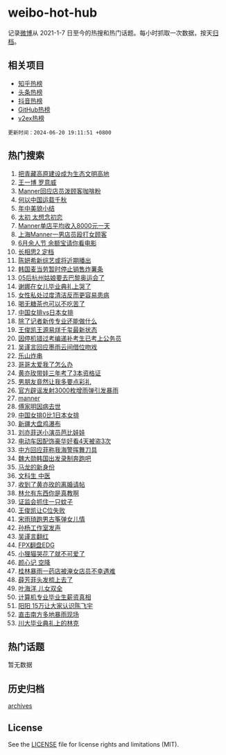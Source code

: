 # weibo-hot-hub

记录[微博](https://www.weibo.com)从 2021-1-7 日至今的热搜和热门话题。每小时抓取一次数据，按天[归档](archives)。

## 相关项目

- [知乎热榜](https://github.com/lonnyzhang423/zhihu-hot-hub)
- [头条热榜](https://github.com/lonnyzhang423/toutiao-hot-hub)
- [抖音热榜](https://github.com/lonnyzhang423/douyin-hot-hub)
- [GitHub热榜](https://github.com/lonnyzhang423/github-hot-hub)
- [v2ex热榜](https://github.com/lonnyzhang423/v2ex-hot-hub)


`更新时间：2024-06-20 19:11:51 +0800`

## 热门搜索

1. [把青藏高原建设成为生态文明高地](https://m.weibo.cn/search?containerid=100103type%3D1%26t%3D10%26q%3D%23%E6%8A%8A%E9%9D%92%E8%97%8F%E9%AB%98%E5%8E%9F%E5%BB%BA%E8%AE%BE%E6%88%90%E4%B8%BA%E7%94%9F%E6%80%81%E6%96%87%E6%98%8E%E9%AB%98%E5%9C%B0%23&stream_entry_id=51&isnewpage=1&extparam=seat%3D1%26cate%3D10103%26stream_entry_id%3D51%26pos%3D0%26filter_type%3Drealtimehot%26dgr%3D0%26c_type%3D51%26q%3D%2523%25E6%258A%258A%25E9%259D%2592%25E8%2597%258F%25E9%25AB%2598%25E5%258E%259F%25E5%25BB%25BA%25E8%25AE%25BE%25E6%2588%2590%25E4%25B8%25BA%25E7%2594%259F%25E6%2580%2581%25E6%2596%2587%25E6%2598%258E%25E9%25AB%2598%25E5%259C%25B0%2523%26display_time%3D1718881910%26pre_seqid%3D171888191042501626293)
1. [王一博 罗意威](https://m.weibo.cn/search?containerid=100103type%3D1%26t%3D10%26q%3D%E7%8E%8B%E4%B8%80%E5%8D%9A+%E7%BD%97%E6%84%8F%E5%A8%81&stream_entry_id=31&isnewpage=1&extparam=seat%3D1%26flag%3D1%26filter_type%3Drealtimehot%26pos%3D0%26c_type%3D31%26lcate%3D5001%26cate%3D5001%26band_rank%3D1%26q%3D%25E7%258E%258B%25E4%25B8%2580%25E5%258D%259A%2520%25E7%25BD%2597%25E6%2584%258F%25E5%25A8%2581%26dgr%3D0%26realpos%3D1%26stream_entry_id%3D31%26display_time%3D1718881910%26pre_seqid%3D171888191042501626293)
1. [Manner回应店员泼顾客咖啡粉](https://m.weibo.cn/search?containerid=100103type%3D1%26t%3D10%26q%3D%23Manner%E5%9B%9E%E5%BA%94%E5%BA%97%E5%91%98%E6%B3%BC%E9%A1%BE%E5%AE%A2%E5%92%96%E5%95%A1%E7%B2%89%23&stream_entry_id=31&isnewpage=1&extparam=seat%3D1%26flag%3D0%26filter_type%3Drealtimehot%26pos%3D1%26c_type%3D31%26lcate%3D5001%26cate%3D5001%26band_rank%3D2%26q%3D%2523Manner%25E5%259B%259E%25E5%25BA%2594%25E5%25BA%2597%25E5%2591%2598%25E6%25B3%25BC%25E9%25A1%25BE%25E5%25AE%25A2%25E5%2592%2596%25E5%2595%25A1%25E7%25B2%2589%2523%26dgr%3D0%26realpos%3D2%26stream_entry_id%3D31%26display_time%3D1718881910%26pre_seqid%3D171888191042501626293)
1. [何以中国运载千秋](https://m.weibo.cn/search?containerid=100103type%3D1%26t%3D10%26q%3D%23%E4%BD%95%E4%BB%A5%E4%B8%AD%E5%9B%BD%E8%BF%90%E8%BD%BD%E5%8D%83%E7%A7%8B%23&stream_entry_id=31&isnewpage=1&extparam=seat%3D1%26flag%3D0%26filter_type%3Drealtimehot%26pos%3D2%26c_type%3D31%26lcate%3D5001%26cate%3D5001%26band_rank%3D3%26q%3D%2523%25E4%25BD%2595%25E4%25BB%25A5%25E4%25B8%25AD%25E5%259B%25BD%25E8%25BF%2590%25E8%25BD%25BD%25E5%258D%2583%25E7%25A7%258B%2523%26dgr%3D0%26realpos%3D3%26stream_entry_id%3D31%26display_time%3D1718881910%26pre_seqid%3D171888191042501626293)
1. [年中美貌小结](https://m.weibo.cn/search?containerid=100103type%3D1%26t%3D10%26q%3D%23%E5%B9%B4%E4%B8%AD%E7%BE%8E%E8%B2%8C%E5%B0%8F%E7%BB%93%23&stream_entry_id=31&isnewpage=1&extparam=seat%3D1%26filter_type%3Drealtimehot%26pos%3D3%26c_type%3D31%26lcate%3D5001%26is_ad_pos%3D1%26cate%3D5001%26stream_entry_id%3D31%26q%3D%2523%25E5%25B9%25B4%25E4%25B8%25AD%25E7%25BE%258E%25E8%25B2%258C%25E5%25B0%258F%25E7%25BB%2593%2523%26dgr%3D0%26band_rank%3D4%26adid%3D242770%26display_time%3D1718881910%26pre_seqid%3D171888191042501626293)
1. [太初 太想念初恋](https://m.weibo.cn/search?containerid=100103type%3D1%26t%3D10%26q%3D%E5%A4%AA%E5%88%9D+%E5%A4%AA%E6%83%B3%E5%BF%B5%E5%88%9D%E6%81%8B&stream_entry_id=31&isnewpage=1&extparam=seat%3D1%26flag%3D1%26filter_type%3Drealtimehot%26pos%3D4%26c_type%3D31%26lcate%3D5001%26cate%3D5001%26band_rank%3D4%26q%3D%25E5%25A4%25AA%25E5%2588%259D%2520%25E5%25A4%25AA%25E6%2583%25B3%25E5%25BF%25B5%25E5%2588%259D%25E6%2581%258B%26dgr%3D0%26realpos%3D4%26stream_entry_id%3D31%26display_time%3D1718881910%26pre_seqid%3D171888191042501626293)
1. [Manner单店平均收入8000元一天](https://m.weibo.cn/search?containerid=100103type%3D1%26t%3D10%26q%3D%23Manner%E5%8D%95%E5%BA%97%E5%B9%B3%E5%9D%87%E6%94%B6%E5%85%A58000%E5%85%83%E4%B8%80%E5%A4%A9%23&stream_entry_id=31&isnewpage=1&extparam=seat%3D1%26flag%3D0%26filter_type%3Drealtimehot%26pos%3D5%26c_type%3D31%26lcate%3D5001%26cate%3D5001%26band_rank%3D5%26q%3D%2523Manner%25E5%258D%2595%25E5%25BA%2597%25E5%25B9%25B3%25E5%259D%2587%25E6%2594%25B6%25E5%2585%25A58000%25E5%2585%2583%25E4%25B8%2580%25E5%25A4%25A9%2523%26dgr%3D0%26realpos%3D5%26stream_entry_id%3D31%26display_time%3D1718881910%26pre_seqid%3D171888191042501626293)
1. [上海Manner一男店员殴打女顾客](https://m.weibo.cn/search?containerid=100103type%3D1%26t%3D10%26q%3D%23%E4%B8%8A%E6%B5%B7Manner%E4%B8%80%E7%94%B7%E5%BA%97%E5%91%98%E6%AE%B4%E6%89%93%E5%A5%B3%E9%A1%BE%E5%AE%A2%23&stream_entry_id=31&isnewpage=1&extparam=seat%3D1%26flag%3D1%26filter_type%3Drealtimehot%26pos%3D6%26c_type%3D31%26lcate%3D5001%26cate%3D5001%26band_rank%3D6%26q%3D%2523%25E4%25B8%258A%25E6%25B5%25B7Manner%25E4%25B8%2580%25E7%2594%25B7%25E5%25BA%2597%25E5%2591%2598%25E6%25AE%25B4%25E6%2589%2593%25E5%25A5%25B3%25E9%25A1%25BE%25E5%25AE%25A2%2523%26dgr%3D0%26realpos%3D6%26stream_entry_id%3D31%26display_time%3D1718881910%26pre_seqid%3D171888191042501626293)
1. [6月余人节 余额宝请你看电影](https://m.weibo.cn/search?containerid=100103type%3D1%26t%3D10%26q%3D%236%E6%9C%88%E4%BD%99%E4%BA%BA%E8%8A%82+%E4%BD%99%E9%A2%9D%E5%AE%9D%E8%AF%B7%E4%BD%A0%E7%9C%8B%E7%94%B5%E5%BD%B1%23&stream_entry_id=31&isnewpage=1&extparam=seat%3D1%26topic_ad%3D1%26filter_type%3Drealtimehot%26pos%3D7%26c_type%3D31%26lcate%3D5001%26is_ad_pos%3D1%26cate%3D5001%26stream_entry_id%3D31%26q%3D%25236%25E6%259C%2588%25E4%25BD%2599%25E4%25BA%25BA%25E8%258A%2582%2520%25E4%25BD%2599%25E9%25A2%259D%25E5%25AE%259D%25E8%25AF%25B7%25E4%25BD%25A0%25E7%259C%258B%25E7%2594%25B5%25E5%25BD%25B1%2523%26dgr%3D0%26band_rank%3D7%26adid%3D242587%26display_time%3D1718881910%26pre_seqid%3D171888191042501626293)
1. [长相思2 定档](https://m.weibo.cn/search?containerid=100103type%3D1%26t%3D10%26q%3D%E9%95%BF%E7%9B%B8%E6%80%9D2+%E5%AE%9A%E6%A1%A3&stream_entry_id=31&isnewpage=1&extparam=seat%3D1%26flag%3D2%26filter_type%3Drealtimehot%26pos%3D8%26c_type%3D31%26lcate%3D5001%26cate%3D5001%26band_rank%3D7%26q%3D%25E9%2595%25BF%25E7%259B%25B8%25E6%2580%259D2%2520%25E5%25AE%259A%25E6%25A1%25A3%26dgr%3D0%26realpos%3D7%26stream_entry_id%3D31%26display_time%3D1718881910%26pre_seqid%3D171888191042501626293)
1. [陈妍希新综艺或将近期播出](https://m.weibo.cn/search?containerid=100103type%3D1%26t%3D10%26q%3D%23%E9%99%88%E5%A6%8D%E5%B8%8C%E6%96%B0%E7%BB%BC%E8%89%BA%E6%88%96%E5%B0%86%E8%BF%91%E6%9C%9F%E6%92%AD%E5%87%BA%23&stream_entry_id=31&isnewpage=1&extparam=seat%3D1%26flag%3D2%26filter_type%3Drealtimehot%26pos%3D9%26c_type%3D31%26lcate%3D5001%26cate%3D5001%26band_rank%3D8%26q%3D%2523%25E9%2599%2588%25E5%25A6%258D%25E5%25B8%258C%25E6%2596%25B0%25E7%25BB%25BC%25E8%2589%25BA%25E6%2588%2596%25E5%25B0%2586%25E8%25BF%2591%25E6%259C%259F%25E6%2592%25AD%25E5%2587%25BA%2523%26dgr%3D0%26realpos%3D8%26stream_entry_id%3D31%26display_time%3D1718881910%26pre_seqid%3D171888191042501626293)
1. [韩国麦当劳暂时停止销售炸薯条](https://m.weibo.cn/search?containerid=100103type%3D1%26t%3D10%26q%3D%23%E9%9F%A9%E5%9B%BD%E9%BA%A6%E5%BD%93%E5%8A%B3%E6%9A%82%E6%97%B6%E5%81%9C%E6%AD%A2%E9%94%80%E5%94%AE%E7%82%B8%E8%96%AF%E6%9D%A1%23&stream_entry_id=31&isnewpage=1&extparam=seat%3D1%26flag%3D2%26filter_type%3Drealtimehot%26pos%3D10%26c_type%3D31%26lcate%3D5001%26cate%3D5001%26band_rank%3D9%26q%3D%2523%25E9%259F%25A9%25E5%259B%25BD%25E9%25BA%25A6%25E5%25BD%2593%25E5%258A%25B3%25E6%259A%2582%25E6%2597%25B6%25E5%2581%259C%25E6%25AD%25A2%25E9%2594%2580%25E5%2594%25AE%25E7%2582%25B8%25E8%2596%25AF%25E6%259D%25A1%2523%26dgr%3D0%26realpos%3D9%26stream_entry_id%3D31%26display_time%3D1718881910%26pre_seqid%3D171888191042501626293)
1. [05后杭州姑娘要去巴黎奥运会了](https://m.weibo.cn/search?containerid=100103type%3D1%26t%3D10%26q%3D%2305%E5%90%8E%E6%9D%AD%E5%B7%9E%E5%A7%91%E5%A8%98%E8%A6%81%E5%8E%BB%E5%B7%B4%E9%BB%8E%E5%A5%A5%E8%BF%90%E4%BC%9A%E4%BA%86%23&stream_entry_id=31&isnewpage=1&extparam=seat%3D1%26flag%3D32768%26filter_type%3Drealtimehot%26pos%3D11%26c_type%3D31%26lcate%3D5001%26cate%3D5001%26band_rank%3D10%26q%3D%252305%25E5%2590%258E%25E6%259D%25AD%25E5%25B7%259E%25E5%25A7%2591%25E5%25A8%2598%25E8%25A6%2581%25E5%258E%25BB%25E5%25B7%25B4%25E9%25BB%258E%25E5%25A5%25A5%25E8%25BF%2590%25E4%25BC%259A%25E4%25BA%2586%2523%26dgr%3D0%26realpos%3D10%26stream_entry_id%3D31%26display_time%3D1718881910%26pre_seqid%3D171888191042501626293)
1. [谢娜在女儿毕业典礼上哭了](https://m.weibo.cn/search?containerid=100103type%3D1%26t%3D10%26q%3D%23%E8%B0%A2%E5%A8%9C%E5%9C%A8%E5%A5%B3%E5%84%BF%E6%AF%95%E4%B8%9A%E5%85%B8%E7%A4%BC%E4%B8%8A%E5%93%AD%E4%BA%86%23&stream_entry_id=31&isnewpage=1&extparam=seat%3D1%26flag%3D0%26filter_type%3Drealtimehot%26pos%3D12%26c_type%3D31%26lcate%3D5001%26cate%3D5001%26band_rank%3D11%26q%3D%2523%25E8%25B0%25A2%25E5%25A8%259C%25E5%259C%25A8%25E5%25A5%25B3%25E5%2584%25BF%25E6%25AF%2595%25E4%25B8%259A%25E5%2585%25B8%25E7%25A4%25BC%25E4%25B8%258A%25E5%2593%25AD%25E4%25BA%2586%2523%26dgr%3D0%26realpos%3D11%26stream_entry_id%3D31%26display_time%3D1718881910%26pre_seqid%3D171888191042501626293)
1. [女性私处过度清洁反而更容易患病](https://m.weibo.cn/search?containerid=100103type%3D1%26t%3D10%26q%3D%23%E5%A5%B3%E6%80%A7%E7%A7%81%E5%A4%84%E8%BF%87%E5%BA%A6%E6%B8%85%E6%B4%81%E5%8F%8D%E8%80%8C%E6%9B%B4%E5%AE%B9%E6%98%93%E6%82%A3%E7%97%85%23&stream_entry_id=31&isnewpage=1&extparam=seat%3D1%26flag%3D2%26filter_type%3Drealtimehot%26pos%3D13%26c_type%3D31%26lcate%3D5001%26cate%3D5001%26band_rank%3D12%26q%3D%2523%25E5%25A5%25B3%25E6%2580%25A7%25E7%25A7%2581%25E5%25A4%2584%25E8%25BF%2587%25E5%25BA%25A6%25E6%25B8%2585%25E6%25B4%2581%25E5%258F%258D%25E8%2580%258C%25E6%259B%25B4%25E5%25AE%25B9%25E6%2598%2593%25E6%2582%25A3%25E7%2597%2585%2523%26dgr%3D0%26realpos%3D12%26stream_entry_id%3D31%26display_time%3D1718881910%26pre_seqid%3D171888191042501626293)
1. [喝无糖茶也可以不吃苦了](https://m.weibo.cn/search?containerid=100103type%3D1%26t%3D10%26q%3D%23%E5%96%9D%E6%97%A0%E7%B3%96%E8%8C%B6%E4%B9%9F%E5%8F%AF%E4%BB%A5%E4%B8%8D%E5%90%83%E8%8B%A6%E4%BA%86%23&stream_entry_id=31&isnewpage=1&extparam=seat%3D1%26flag%3D0%26filter_type%3Drealtimehot%26band_rank%3D13%26c_type%3D31%26lcate%3D5001%26cate%3D5001%26pos%3D14%26realpos%3D13%26q%3D%2523%25E5%2596%259D%25E6%2597%25A0%25E7%25B3%2596%25E8%258C%25B6%25E4%25B9%259F%25E5%258F%25AF%25E4%25BB%25A5%25E4%25B8%258D%25E5%2590%2583%25E8%258B%25A6%25E4%25BA%2586%2523%26dgr%3D0%26stream_entry_id%3D31%26adid%3D242603%26display_time%3D1718881910%26pre_seqid%3D171888191042501626293)
1. [中国女排vs日本女排](https://m.weibo.cn/search?containerid=100103type%3D1%26t%3D10%26q%3D%23%E4%B8%AD%E5%9B%BD%E5%A5%B3%E6%8E%92vs%E6%97%A5%E6%9C%AC%E5%A5%B3%E6%8E%92%23&stream_entry_id=31&isnewpage=1&extparam=seat%3D1%26flag%3D1%26filter_type%3Drealtimehot%26pos%3D15%26c_type%3D31%26lcate%3D5001%26cate%3D5001%26band_rank%3D14%26q%3D%2523%25E4%25B8%25AD%25E5%259B%25BD%25E5%25A5%25B3%25E6%258E%2592vs%25E6%2597%25A5%25E6%259C%25AC%25E5%25A5%25B3%25E6%258E%2592%2523%26dgr%3D0%26realpos%3D14%26stream_entry_id%3D31%26display_time%3D1718881910%26pre_seqid%3D171888191042501626293)
1. [除了记者新传专业还能做什么](https://m.weibo.cn/search?containerid=100103type%3D1%26t%3D10%26q%3D%23%E9%99%A4%E4%BA%86%E8%AE%B0%E8%80%85%E6%96%B0%E4%BC%A0%E4%B8%93%E4%B8%9A%E8%BF%98%E8%83%BD%E5%81%9A%E4%BB%80%E4%B9%88%23&stream_entry_id=31&isnewpage=1&extparam=seat%3D1%26flag%3D0%26filter_type%3Drealtimehot%26band_rank%3D15%26c_type%3D31%26lcate%3D5001%26cate%3D5001%26pos%3D16%26realpos%3D15%26q%3D%2523%25E9%2599%25A4%25E4%25BA%2586%25E8%25AE%25B0%25E8%2580%2585%25E6%2596%25B0%25E4%25BC%25A0%25E4%25B8%2593%25E4%25B8%259A%25E8%25BF%2598%25E8%2583%25BD%25E5%2581%259A%25E4%25BB%2580%25E4%25B9%2588%2523%26dgr%3D0%26stream_entry_id%3D31%26adid%3D242842%26display_time%3D1718881910%26pre_seqid%3D171888191042501626293)
1. [王俊凯王源易烊千玺最新状态](https://m.weibo.cn/search?containerid=100103type%3D1%26t%3D10%26q%3D%23%E7%8E%8B%E4%BF%8A%E5%87%AF%E7%8E%8B%E6%BA%90%E6%98%93%E7%83%8A%E5%8D%83%E7%8E%BA%E6%9C%80%E6%96%B0%E7%8A%B6%E6%80%81%23&stream_entry_id=31&isnewpage=1&extparam=seat%3D1%26flag%3D1%26filter_type%3Drealtimehot%26pos%3D17%26c_type%3D31%26lcate%3D5001%26cate%3D5001%26band_rank%3D16%26q%3D%2523%25E7%258E%258B%25E4%25BF%258A%25E5%2587%25AF%25E7%258E%258B%25E6%25BA%2590%25E6%2598%2593%25E7%2583%258A%25E5%258D%2583%25E7%258E%25BA%25E6%259C%2580%25E6%2596%25B0%25E7%258A%25B6%25E6%2580%2581%2523%26dgr%3D0%26realpos%3D16%26stream_entry_id%3D31%26display_time%3D1718881910%26pre_seqid%3D171888191042501626293)
1. [因停机错过考编递补考生已考上公务员](https://m.weibo.cn/search?containerid=100103type%3D1%26t%3D10%26q%3D%23%E5%9B%A0%E5%81%9C%E6%9C%BA%E9%94%99%E8%BF%87%E8%80%83%E7%BC%96%E9%80%92%E8%A1%A5%E8%80%83%E7%94%9F%E5%B7%B2%E8%80%83%E4%B8%8A%E5%85%AC%E5%8A%A1%E5%91%98%23&stream_entry_id=31&isnewpage=1&extparam=seat%3D1%26flag%3D0%26filter_type%3Drealtimehot%26pos%3D18%26c_type%3D31%26lcate%3D5001%26cate%3D5001%26band_rank%3D17%26q%3D%2523%25E5%259B%25A0%25E5%2581%259C%25E6%259C%25BA%25E9%2594%2599%25E8%25BF%2587%25E8%2580%2583%25E7%25BC%2596%25E9%2580%2592%25E8%25A1%25A5%25E8%2580%2583%25E7%2594%259F%25E5%25B7%25B2%25E8%2580%2583%25E4%25B8%258A%25E5%2585%25AC%25E5%258A%25A1%25E5%2591%2598%2523%26dgr%3D0%26realpos%3D17%26stream_entry_id%3D31%26display_time%3D1718881910%26pre_seqid%3D171888191042501626293)
1. [吴谨言回应墨雨云间借位吻戏](https://m.weibo.cn/search?containerid=100103type%3D1%26t%3D10%26q%3D%23%E5%90%B4%E8%B0%A8%E8%A8%80%E5%9B%9E%E5%BA%94%E5%A2%A8%E9%9B%A8%E4%BA%91%E9%97%B4%E5%80%9F%E4%BD%8D%E5%90%BB%E6%88%8F%23&stream_entry_id=31&isnewpage=1&extparam=seat%3D1%26flag%3D0%26filter_type%3Drealtimehot%26pos%3D19%26c_type%3D31%26lcate%3D5001%26cate%3D5001%26band_rank%3D18%26q%3D%2523%25E5%2590%25B4%25E8%25B0%25A8%25E8%25A8%2580%25E5%259B%259E%25E5%25BA%2594%25E5%25A2%25A8%25E9%259B%25A8%25E4%25BA%2591%25E9%2597%25B4%25E5%2580%259F%25E4%25BD%258D%25E5%2590%25BB%25E6%2588%258F%2523%26dgr%3D0%26realpos%3D18%26stream_entry_id%3D31%26display_time%3D1718881910%26pre_seqid%3D171888191042501626293)
1. [乐山炸串](https://m.weibo.cn/search?containerid=100103type%3D1%26t%3D10%26q%3D%23%E4%B9%90%E5%B1%B1%E7%82%B8%E4%B8%B2%23&stream_entry_id=31&isnewpage=1&extparam=seat%3D1%26flag%3D1%26filter_type%3Drealtimehot%26pos%3D20%26c_type%3D31%26lcate%3D5001%26cate%3D5001%26band_rank%3D19%26q%3D%2523%25E4%25B9%2590%25E5%25B1%25B1%25E7%2582%25B8%25E4%25B8%25B2%2523%26dgr%3D0%26realpos%3D19%26stream_entry_id%3D31%26display_time%3D1718881910%26pre_seqid%3D171888191042501626293)
1. [哥哥太爱我了怎么办](https://m.weibo.cn/search?containerid=100103type%3D1%26t%3D10%26q%3D%E5%93%A5%E5%93%A5%E5%A4%AA%E7%88%B1%E6%88%91%E4%BA%86%E6%80%8E%E4%B9%88%E5%8A%9E&stream_entry_id=31&isnewpage=1&extparam=seat%3D1%26flag%3D0%26filter_type%3Drealtimehot%26pos%3D21%26c_type%3D31%26lcate%3D5001%26cate%3D5001%26band_rank%3D20%26q%3D%25E5%2593%25A5%25E5%2593%25A5%25E5%25A4%25AA%25E7%2588%25B1%25E6%2588%2591%25E4%25BA%2586%25E6%2580%258E%25E4%25B9%2588%25E5%258A%259E%26dgr%3D0%26realpos%3D20%26stream_entry_id%3D31%26display_time%3D1718881910%26pre_seqid%3D171888191042501626293)
1. [黄亦玫带娃三年考了3本资格证](https://m.weibo.cn/search?containerid=100103type%3D1%26t%3D10%26q%3D%23%E9%BB%84%E4%BA%A6%E7%8E%AB%E5%B8%A6%E5%A8%83%E4%B8%89%E5%B9%B4%E8%80%83%E4%BA%863%E6%9C%AC%E8%B5%84%E6%A0%BC%E8%AF%81%23&stream_entry_id=31&isnewpage=1&extparam=seat%3D1%26flag%3D1%26filter_type%3Drealtimehot%26pos%3D22%26c_type%3D31%26lcate%3D5001%26cate%3D5001%26band_rank%3D21%26q%3D%2523%25E9%25BB%2584%25E4%25BA%25A6%25E7%258E%25AB%25E5%25B8%25A6%25E5%25A8%2583%25E4%25B8%2589%25E5%25B9%25B4%25E8%2580%2583%25E4%25BA%25863%25E6%259C%25AC%25E8%25B5%2584%25E6%25A0%25BC%25E8%25AF%2581%2523%26dgr%3D0%26realpos%3D21%26stream_entry_id%3D31%26display_time%3D1718881910%26pre_seqid%3D171888191042501626293)
1. [男朋友竟然让我多要点彩礼](https://m.weibo.cn/search?containerid=100103type%3D1%26t%3D10%26q%3D%23%E7%94%B7%E6%9C%8B%E5%8F%8B%E7%AB%9F%E7%84%B6%E8%AE%A9%E6%88%91%E5%A4%9A%E8%A6%81%E7%82%B9%E5%BD%A9%E7%A4%BC%23&stream_entry_id=31&isnewpage=1&extparam=seat%3D1%26flag%3D1%26filter_type%3Drealtimehot%26pos%3D23%26c_type%3D31%26lcate%3D5001%26cate%3D5001%26band_rank%3D22%26q%3D%2523%25E7%2594%25B7%25E6%259C%258B%25E5%258F%258B%25E7%25AB%259F%25E7%2584%25B6%25E8%25AE%25A9%25E6%2588%2591%25E5%25A4%259A%25E8%25A6%2581%25E7%2582%25B9%25E5%25BD%25A9%25E7%25A4%25BC%2523%26dgr%3D0%26realpos%3D22%26stream_entry_id%3D31%26display_time%3D1718881910%26pre_seqid%3D171888191042501626293)
1. [官方辟谣发射3000枚增雨弹引发暴雨](https://m.weibo.cn/search?containerid=100103type%3D1%26t%3D10%26q%3D%23%E5%AE%98%E6%96%B9%E8%BE%9F%E8%B0%A3%E5%8F%91%E5%B0%843000%E6%9E%9A%E5%A2%9E%E9%9B%A8%E5%BC%B9%E5%BC%95%E5%8F%91%E6%9A%B4%E9%9B%A8%23&stream_entry_id=31&isnewpage=1&extparam=seat%3D1%26flag%3D0%26filter_type%3Drealtimehot%26pos%3D24%26c_type%3D31%26lcate%3D5001%26cate%3D5001%26band_rank%3D23%26q%3D%2523%25E5%25AE%2598%25E6%2596%25B9%25E8%25BE%259F%25E8%25B0%25A3%25E5%258F%2591%25E5%25B0%25843000%25E6%259E%259A%25E5%25A2%259E%25E9%259B%25A8%25E5%25BC%25B9%25E5%25BC%2595%25E5%258F%2591%25E6%259A%25B4%25E9%259B%25A8%2523%26dgr%3D0%26realpos%3D23%26stream_entry_id%3D31%26display_time%3D1718881910%26pre_seqid%3D171888191042501626293)
1. [manner](https://m.weibo.cn/search?containerid=100103type%3D1%26t%3D10%26q%3Dmanner&stream_entry_id=31&isnewpage=1&extparam=seat%3D1%26flag%3D0%26filter_type%3Drealtimehot%26pos%3D25%26c_type%3D31%26lcate%3D5001%26cate%3D5001%26band_rank%3D24%26q%3Dmanner%26dgr%3D0%26realpos%3D24%26stream_entry_id%3D31%26display_time%3D1718881910%26pre_seqid%3D171888191042501626293)
1. [傅家明因病去世](https://m.weibo.cn/search?containerid=100103type%3D1%26t%3D10%26q%3D%23%E5%82%85%E5%AE%B6%E6%98%8E%E5%9B%A0%E7%97%85%E5%8E%BB%E4%B8%96%23&stream_entry_id=31&isnewpage=1&extparam=seat%3D1%26flag%3D0%26filter_type%3Drealtimehot%26pos%3D26%26c_type%3D31%26lcate%3D5001%26cate%3D5001%26band_rank%3D25%26q%3D%2523%25E5%2582%2585%25E5%25AE%25B6%25E6%2598%258E%25E5%259B%25A0%25E7%2597%2585%25E5%258E%25BB%25E4%25B8%2596%2523%26dgr%3D0%26realpos%3D25%26stream_entry_id%3D31%26display_time%3D1718881910%26pre_seqid%3D171888191042501626293)
1. [中国女排0比1日本女排](https://m.weibo.cn/search?containerid=100103type%3D1%26t%3D10%26q%3D%23%E4%B8%AD%E5%9B%BD%E5%A5%B3%E6%8E%920%E6%AF%941%E6%97%A5%E6%9C%AC%E5%A5%B3%E6%8E%92%23&stream_entry_id=31&isnewpage=1&extparam=seat%3D1%26flag%3D1%26filter_type%3Drealtimehot%26pos%3D27%26c_type%3D31%26lcate%3D5001%26cate%3D5001%26band_rank%3D26%26q%3D%2523%25E4%25B8%25AD%25E5%259B%25BD%25E5%25A5%25B3%25E6%258E%25920%25E6%25AF%25941%25E6%2597%25A5%25E6%259C%25AC%25E5%25A5%25B3%25E6%258E%2592%2523%26dgr%3D0%26realpos%3D26%26stream_entry_id%3D31%26display_time%3D1718881910%26pre_seqid%3D171888191042501626293)
1. [新疆大盘鸡瀑布](https://m.weibo.cn/search?containerid=100103type%3D1%26t%3D10%26q%3D%23%E6%96%B0%E7%96%86%E5%A4%A7%E7%9B%98%E9%B8%A1%E7%80%91%E5%B8%83%23&stream_entry_id=31&isnewpage=1&extparam=seat%3D1%26flag%3D1%26filter_type%3Drealtimehot%26pos%3D28%26c_type%3D31%26lcate%3D5001%26cate%3D5001%26band_rank%3D27%26q%3D%2523%25E6%2596%25B0%25E7%2596%2586%25E5%25A4%25A7%25E7%259B%2598%25E9%25B8%25A1%25E7%2580%2591%25E5%25B8%2583%2523%26dgr%3D0%26realpos%3D27%26stream_entry_id%3D31%26display_time%3D1718881910%26pre_seqid%3D171888191042501626293)
1. [刘亦菲送小演员芭比娃娃](https://m.weibo.cn/search?containerid=100103type%3D1%26t%3D10%26q%3D%23%E5%88%98%E4%BA%A6%E8%8F%B2%E9%80%81%E5%B0%8F%E6%BC%94%E5%91%98%E8%8A%AD%E6%AF%94%E5%A8%83%E5%A8%83%23&stream_entry_id=31&isnewpage=1&extparam=seat%3D1%26flag%3D0%26filter_type%3Drealtimehot%26pos%3D29%26c_type%3D31%26lcate%3D5001%26cate%3D5001%26band_rank%3D28%26q%3D%2523%25E5%2588%2598%25E4%25BA%25A6%25E8%258F%25B2%25E9%2580%2581%25E5%25B0%258F%25E6%25BC%2594%25E5%2591%2598%25E8%258A%25AD%25E6%25AF%2594%25E5%25A8%2583%25E5%25A8%2583%2523%26dgr%3D0%26realpos%3D28%26stream_entry_id%3D31%26display_time%3D1718881910%26pre_seqid%3D171888191042501626293)
1. [电动车因配饰豪华好看4天被盗3次](https://m.weibo.cn/search?containerid=100103type%3D1%26t%3D10%26q%3D%23%E7%94%B5%E5%8A%A8%E8%BD%A6%E5%9B%A0%E9%85%8D%E9%A5%B0%E8%B1%AA%E5%8D%8E%E5%A5%BD%E7%9C%8B4%E5%A4%A9%E8%A2%AB%E7%9B%973%E6%AC%A1%23&stream_entry_id=31&isnewpage=1&extparam=seat%3D1%26flag%3D1%26filter_type%3Drealtimehot%26pos%3D30%26c_type%3D31%26lcate%3D5001%26cate%3D5001%26band_rank%3D29%26q%3D%2523%25E7%2594%25B5%25E5%258A%25A8%25E8%25BD%25A6%25E5%259B%25A0%25E9%2585%258D%25E9%25A5%25B0%25E8%25B1%25AA%25E5%258D%258E%25E5%25A5%25BD%25E7%259C%258B4%25E5%25A4%25A9%25E8%25A2%25AB%25E7%259B%25973%25E6%25AC%25A1%2523%26dgr%3D0%26realpos%3D29%26stream_entry_id%3D31%26display_time%3D1718881910%26pre_seqid%3D171888191042501626293)
1. [中方回应菲称我海警挥舞刀具](https://m.weibo.cn/search?containerid=100103type%3D1%26t%3D10%26q%3D%23%E4%B8%AD%E6%96%B9%E5%9B%9E%E5%BA%94%E8%8F%B2%E7%A7%B0%E6%88%91%E6%B5%B7%E8%AD%A6%E6%8C%A5%E8%88%9E%E5%88%80%E5%85%B7%23&stream_entry_id=31&isnewpage=1&extparam=seat%3D1%26flag%3D1%26filter_type%3Drealtimehot%26pos%3D31%26c_type%3D31%26lcate%3D5001%26cate%3D5001%26band_rank%3D30%26q%3D%2523%25E4%25B8%25AD%25E6%2596%25B9%25E5%259B%259E%25E5%25BA%2594%25E8%258F%25B2%25E7%25A7%25B0%25E6%2588%2591%25E6%25B5%25B7%25E8%25AD%25A6%25E6%258C%25A5%25E8%2588%259E%25E5%2588%2580%25E5%2585%25B7%2523%26dgr%3D0%26realpos%3D30%26stream_entry_id%3D31%26display_time%3D1718881910%26pre_seqid%3D171888191042501626293)
1. [魏大勋韩国出发录制奔跑吧](https://m.weibo.cn/search?containerid=100103type%3D1%26t%3D10%26q%3D%23%E9%AD%8F%E5%A4%A7%E5%8B%8B%E9%9F%A9%E5%9B%BD%E5%87%BA%E5%8F%91%E5%BD%95%E5%88%B6%E5%A5%94%E8%B7%91%E5%90%A7%23&stream_entry_id=31&isnewpage=1&extparam=seat%3D1%26flag%3D0%26filter_type%3Drealtimehot%26pos%3D32%26c_type%3D31%26lcate%3D5001%26cate%3D5001%26band_rank%3D31%26q%3D%2523%25E9%25AD%258F%25E5%25A4%25A7%25E5%258B%258B%25E9%259F%25A9%25E5%259B%25BD%25E5%2587%25BA%25E5%258F%2591%25E5%25BD%2595%25E5%2588%25B6%25E5%25A5%2594%25E8%25B7%2591%25E5%2590%25A7%2523%26dgr%3D0%26realpos%3D31%26stream_entry_id%3D31%26display_time%3D1718881910%26pre_seqid%3D171888191042501626293)
1. [马龙的新身份](https://m.weibo.cn/search?containerid=100103type%3D1%26t%3D10%26q%3D%23%E9%A9%AC%E9%BE%99%E7%9A%84%E6%96%B0%E8%BA%AB%E4%BB%BD%23&stream_entry_id=31&isnewpage=1&extparam=seat%3D1%26flag%3D1%26filter_type%3Drealtimehot%26pos%3D33%26c_type%3D31%26lcate%3D5001%26cate%3D5001%26band_rank%3D32%26q%3D%2523%25E9%25A9%25AC%25E9%25BE%2599%25E7%259A%2584%25E6%2596%25B0%25E8%25BA%25AB%25E4%25BB%25BD%2523%26dgr%3D0%26realpos%3D32%26stream_entry_id%3D31%26display_time%3D1718881910%26pre_seqid%3D171888191042501626293)
1. [文科生 中医](https://m.weibo.cn/search?containerid=100103type%3D1%26t%3D10%26q%3D%E6%96%87%E7%A7%91%E7%94%9F+%E4%B8%AD%E5%8C%BB&stream_entry_id=31&isnewpage=1&extparam=seat%3D1%26flag%3D0%26filter_type%3Drealtimehot%26pos%3D34%26c_type%3D31%26lcate%3D5001%26cate%3D5001%26band_rank%3D33%26q%3D%25E6%2596%2587%25E7%25A7%2591%25E7%2594%259F%2520%25E4%25B8%25AD%25E5%258C%25BB%26dgr%3D0%26realpos%3D33%26stream_entry_id%3D31%26display_time%3D1718881910%26pre_seqid%3D171888191042501626293)
1. [收到了黄亦玫的离婚请帖](https://m.weibo.cn/search?containerid=100103type%3D1%26t%3D10%26q%3D%E6%94%B6%E5%88%B0%E4%BA%86%E9%BB%84%E4%BA%A6%E7%8E%AB%E7%9A%84%E7%A6%BB%E5%A9%9A%E8%AF%B7%E5%B8%96&stream_entry_id=31&isnewpage=1&extparam=seat%3D1%26flag%3D1%26filter_type%3Drealtimehot%26pos%3D35%26c_type%3D31%26lcate%3D5001%26cate%3D5001%26band_rank%3D34%26q%3D%25E6%2594%25B6%25E5%2588%25B0%25E4%25BA%2586%25E9%25BB%2584%25E4%25BA%25A6%25E7%258E%25AB%25E7%259A%2584%25E7%25A6%25BB%25E5%25A9%259A%25E8%25AF%25B7%25E5%25B8%2596%26dgr%3D0%26realpos%3D34%26stream_entry_id%3D31%26display_time%3D1718881910%26pre_seqid%3D171888191042501626293)
1. [林允有东西你是真教啊](https://m.weibo.cn/search?containerid=100103type%3D1%26t%3D10%26q%3D%E6%9E%97%E5%85%81%E6%9C%89%E4%B8%9C%E8%A5%BF%E4%BD%A0%E6%98%AF%E7%9C%9F%E6%95%99%E5%95%8A&stream_entry_id=31&isnewpage=1&extparam=seat%3D1%26flag%3D1%26filter_type%3Drealtimehot%26pos%3D36%26c_type%3D31%26lcate%3D5001%26cate%3D5001%26band_rank%3D35%26q%3D%25E6%259E%2597%25E5%2585%2581%25E6%259C%2589%25E4%25B8%259C%25E8%25A5%25BF%25E4%25BD%25A0%25E6%2598%25AF%25E7%259C%259F%25E6%2595%2599%25E5%2595%258A%26dgr%3D0%26realpos%3D35%26stream_entry_id%3D31%26display_time%3D1718881910%26pre_seqid%3D171888191042501626293)
1. [证监会抓住一只蚊子](https://m.weibo.cn/search?containerid=100103type%3D1%26t%3D10%26q%3D%23%E8%AF%81%E7%9B%91%E4%BC%9A%E6%8A%93%E4%BD%8F%E4%B8%80%E5%8F%AA%E8%9A%8A%E5%AD%90%23&stream_entry_id=31&isnewpage=1&extparam=seat%3D1%26flag%3D1%26filter_type%3Drealtimehot%26pos%3D37%26c_type%3D31%26lcate%3D5001%26cate%3D5001%26band_rank%3D36%26q%3D%2523%25E8%25AF%2581%25E7%259B%2591%25E4%25BC%259A%25E6%258A%2593%25E4%25BD%258F%25E4%25B8%2580%25E5%258F%25AA%25E8%259A%258A%25E5%25AD%2590%2523%26dgr%3D0%26realpos%3D36%26stream_entry_id%3D31%26display_time%3D1718881910%26pre_seqid%3D171888191042501626293)
1. [王俊凯让C位失败](https://m.weibo.cn/search?containerid=100103type%3D1%26t%3D10%26q%3D%23%E7%8E%8B%E4%BF%8A%E5%87%AF%E8%AE%A9C%E4%BD%8D%E5%A4%B1%E8%B4%A5%23&stream_entry_id=31&isnewpage=1&extparam=seat%3D1%26flag%3D1%26filter_type%3Drealtimehot%26pos%3D38%26c_type%3D31%26lcate%3D5001%26cate%3D5001%26band_rank%3D37%26q%3D%2523%25E7%258E%258B%25E4%25BF%258A%25E5%2587%25AF%25E8%25AE%25A9C%25E4%25BD%258D%25E5%25A4%25B1%25E8%25B4%25A5%2523%26dgr%3D0%26realpos%3D37%26stream_entry_id%3D31%26display_time%3D1718881910%26pre_seqid%3D171888191042501626293)
1. [宋雨琦跑男古筝弹女儿情](https://m.weibo.cn/search?containerid=100103type%3D1%26t%3D10%26q%3D%23%E5%AE%8B%E9%9B%A8%E7%90%A6%E8%B7%91%E7%94%B7%E5%8F%A4%E7%AD%9D%E5%BC%B9%E5%A5%B3%E5%84%BF%E6%83%85%23&stream_entry_id=31&isnewpage=1&extparam=seat%3D1%26flag%3D1%26filter_type%3Drealtimehot%26pos%3D39%26c_type%3D31%26lcate%3D5001%26cate%3D5001%26band_rank%3D38%26q%3D%2523%25E5%25AE%258B%25E9%259B%25A8%25E7%2590%25A6%25E8%25B7%2591%25E7%2594%25B7%25E5%258F%25A4%25E7%25AD%259D%25E5%25BC%25B9%25E5%25A5%25B3%25E5%2584%25BF%25E6%2583%2585%2523%26dgr%3D0%26realpos%3D38%26stream_entry_id%3D31%26display_time%3D1718881910%26pre_seqid%3D171888191042501626293)
1. [孙杨工作室发声](https://m.weibo.cn/search?containerid=100103type%3D1%26t%3D10%26q%3D%23%E5%AD%99%E6%9D%A8%E5%B7%A5%E4%BD%9C%E5%AE%A4%E5%8F%91%E5%A3%B0%23&stream_entry_id=31&isnewpage=1&extparam=seat%3D1%26flag%3D0%26filter_type%3Drealtimehot%26pos%3D40%26c_type%3D31%26lcate%3D5001%26cate%3D5001%26band_rank%3D39%26q%3D%2523%25E5%25AD%2599%25E6%259D%25A8%25E5%25B7%25A5%25E4%25BD%259C%25E5%25AE%25A4%25E5%258F%2591%25E5%25A3%25B0%2523%26dgr%3D0%26realpos%3D39%26stream_entry_id%3D31%26display_time%3D1718881910%26pre_seqid%3D171888191042501626293)
1. [吴谨言翻红](https://m.weibo.cn/search?containerid=100103type%3D1%26t%3D10%26q%3D%23%E5%90%B4%E8%B0%A8%E8%A8%80%E7%BF%BB%E7%BA%A2%23&stream_entry_id=31&isnewpage=1&extparam=seat%3D1%26flag%3D0%26filter_type%3Drealtimehot%26pos%3D41%26c_type%3D31%26lcate%3D5001%26cate%3D5001%26band_rank%3D40%26q%3D%2523%25E5%2590%25B4%25E8%25B0%25A8%25E8%25A8%2580%25E7%25BF%25BB%25E7%25BA%25A2%2523%26dgr%3D0%26realpos%3D40%26stream_entry_id%3D31%26display_time%3D1718881910%26pre_seqid%3D171888191042501626293)
1. [FPX翻盘EDG](https://m.weibo.cn/search?containerid=100103type%3D1%26t%3D10%26q%3D%23FPX%E7%BF%BB%E7%9B%98EDG%23&stream_entry_id=31&isnewpage=1&extparam=seat%3D1%26flag%3D1%26filter_type%3Drealtimehot%26pos%3D42%26c_type%3D31%26lcate%3D5001%26cate%3D5001%26band_rank%3D41%26q%3D%2523FPX%25E7%25BF%25BB%25E7%259B%2598EDG%2523%26dgr%3D0%26realpos%3D41%26stream_entry_id%3D31%26display_time%3D1718881910%26pre_seqid%3D171888191042501626293)
1. [小狸猫哭花了就不可爱了](https://m.weibo.cn/search?containerid=100103type%3D1%26t%3D10%26q%3D%23%E5%B0%8F%E7%8B%B8%E7%8C%AB%E5%93%AD%E8%8A%B1%E4%BA%86%E5%B0%B1%E4%B8%8D%E5%8F%AF%E7%88%B1%E4%BA%86%23&stream_entry_id=31&isnewpage=1&extparam=seat%3D1%26flag%3D1%26filter_type%3Drealtimehot%26pos%3D43%26c_type%3D31%26lcate%3D5001%26cate%3D5001%26band_rank%3D42%26q%3D%2523%25E5%25B0%258F%25E7%258B%25B8%25E7%258C%25AB%25E5%2593%25AD%25E8%258A%25B1%25E4%25BA%2586%25E5%25B0%25B1%25E4%25B8%258D%25E5%258F%25AF%25E7%2588%25B1%25E4%25BA%2586%2523%26dgr%3D0%26realpos%3D42%26stream_entry_id%3D31%26display_time%3D1718881910%26pre_seqid%3D171888191042501626293)
1. [颜心记 空降](https://m.weibo.cn/search?containerid=100103type%3D1%26t%3D10%26q%3D%E9%A2%9C%E5%BF%83%E8%AE%B0+%E7%A9%BA%E9%99%8D&stream_entry_id=31&isnewpage=1&extparam=seat%3D1%26flag%3D0%26filter_type%3Drealtimehot%26pos%3D44%26c_type%3D31%26lcate%3D5001%26cate%3D5001%26band_rank%3D43%26q%3D%25E9%25A2%259C%25E5%25BF%2583%25E8%25AE%25B0%2520%25E7%25A9%25BA%25E9%2599%258D%26dgr%3D0%26realpos%3D43%26stream_entry_id%3D31%26display_time%3D1718881910%26pre_seqid%3D171888191042501626293)
1. [桂林暴雨一药店被淹女店员不幸遇难](https://m.weibo.cn/search?containerid=100103type%3D1%26t%3D10%26q%3D%23%E6%A1%82%E6%9E%97%E6%9A%B4%E9%9B%A8%E4%B8%80%E8%8D%AF%E5%BA%97%E8%A2%AB%E6%B7%B9%E5%A5%B3%E5%BA%97%E5%91%98%E4%B8%8D%E5%B9%B8%E9%81%87%E9%9A%BE%23&stream_entry_id=31&isnewpage=1&extparam=seat%3D1%26flag%3D0%26filter_type%3Drealtimehot%26pos%3D45%26c_type%3D31%26lcate%3D5001%26cate%3D5001%26band_rank%3D44%26q%3D%2523%25E6%25A1%2582%25E6%259E%2597%25E6%259A%25B4%25E9%259B%25A8%25E4%25B8%2580%25E8%258D%25AF%25E5%25BA%2597%25E8%25A2%25AB%25E6%25B7%25B9%25E5%25A5%25B3%25E5%25BA%2597%25E5%2591%2598%25E4%25B8%258D%25E5%25B9%25B8%25E9%2581%2587%25E9%259A%25BE%2523%26dgr%3D0%26realpos%3D44%26stream_entry_id%3D31%26display_time%3D1718881910%26pre_seqid%3D171888191042501626293)
1. [薛芳菲头发梳上去了](https://m.weibo.cn/search?containerid=100103type%3D1%26t%3D10%26q%3D%23%E8%96%9B%E8%8A%B3%E8%8F%B2%E5%A4%B4%E5%8F%91%E6%A2%B3%E4%B8%8A%E5%8E%BB%E4%BA%86%23&stream_entry_id=31&isnewpage=1&extparam=seat%3D1%26flag%3D0%26filter_type%3Drealtimehot%26pos%3D46%26c_type%3D31%26lcate%3D5001%26cate%3D5001%26band_rank%3D45%26q%3D%2523%25E8%2596%259B%25E8%258A%25B3%25E8%258F%25B2%25E5%25A4%25B4%25E5%258F%2591%25E6%25A2%25B3%25E4%25B8%258A%25E5%258E%25BB%25E4%25BA%2586%2523%26dgr%3D0%26realpos%3D45%26stream_entry_id%3D31%26display_time%3D1718881910%26pre_seqid%3D171888191042501626293)
1. [叶海洋 儿女双全](https://m.weibo.cn/search?containerid=100103type%3D1%26t%3D10%26q%3D%E5%8F%B6%E6%B5%B7%E6%B4%8B+%E5%84%BF%E5%A5%B3%E5%8F%8C%E5%85%A8&stream_entry_id=31&isnewpage=1&extparam=seat%3D1%26flag%3D1%26filter_type%3Drealtimehot%26pos%3D47%26c_type%3D31%26lcate%3D5001%26cate%3D5001%26band_rank%3D46%26q%3D%25E5%258F%25B6%25E6%25B5%25B7%25E6%25B4%258B%2520%25E5%2584%25BF%25E5%25A5%25B3%25E5%258F%258C%25E5%2585%25A8%26dgr%3D0%26realpos%3D46%26stream_entry_id%3D31%26display_time%3D1718881910%26pre_seqid%3D171888191042501626293)
1. [计算机专业毕业生薪资真相](https://m.weibo.cn/search?containerid=100103type%3D1%26t%3D10%26q%3D%23%E8%AE%A1%E7%AE%97%E6%9C%BA%E4%B8%93%E4%B8%9A%E6%AF%95%E4%B8%9A%E7%94%9F%E8%96%AA%E8%B5%84%E7%9C%9F%E7%9B%B8%23&stream_entry_id=31&isnewpage=1&extparam=seat%3D1%26flag%3D0%26filter_type%3Drealtimehot%26pos%3D48%26c_type%3D31%26lcate%3D5001%26cate%3D5001%26band_rank%3D47%26q%3D%2523%25E8%25AE%25A1%25E7%25AE%2597%25E6%259C%25BA%25E4%25B8%2593%25E4%25B8%259A%25E6%25AF%2595%25E4%25B8%259A%25E7%2594%259F%25E8%2596%25AA%25E8%25B5%2584%25E7%259C%259F%25E7%259B%25B8%2523%26dgr%3D0%26realpos%3D47%26stream_entry_id%3D31%26display_time%3D1718881910%26pre_seqid%3D171888191042501626293)
1. [阳阳 15万让大家认识陈飞宇](https://m.weibo.cn/search?containerid=100103type%3D1%26t%3D10%26q%3D%E9%98%B3%E9%98%B3+15%E4%B8%87%E8%AE%A9%E5%A4%A7%E5%AE%B6%E8%AE%A4%E8%AF%86%E9%99%88%E9%A3%9E%E5%AE%87&stream_entry_id=31&isnewpage=1&extparam=seat%3D1%26flag%3D0%26filter_type%3Drealtimehot%26pos%3D49%26c_type%3D31%26lcate%3D5001%26cate%3D5001%26band_rank%3D48%26q%3D%25E9%2598%25B3%25E9%2598%25B3%252015%25E4%25B8%2587%25E8%25AE%25A9%25E5%25A4%25A7%25E5%25AE%25B6%25E8%25AE%25A4%25E8%25AF%2586%25E9%2599%2588%25E9%25A3%259E%25E5%25AE%2587%26dgr%3D0%26realpos%3D48%26stream_entry_id%3D31%26display_time%3D1718881910%26pre_seqid%3D171888191042501626293)
1. [直击南方多地暴雨现场](https://m.weibo.cn/search?containerid=100103type%3D1%26t%3D10%26q%3D%23%E7%9B%B4%E5%87%BB%E5%8D%97%E6%96%B9%E5%A4%9A%E5%9C%B0%E6%9A%B4%E9%9B%A8%E7%8E%B0%E5%9C%BA%23&stream_entry_id=31&isnewpage=1&extparam=seat%3D1%26flag%3D0%26filter_type%3Drealtimehot%26pos%3D50%26c_type%3D31%26lcate%3D5001%26cate%3D5001%26band_rank%3D49%26q%3D%2523%25E7%259B%25B4%25E5%2587%25BB%25E5%258D%2597%25E6%2596%25B9%25E5%25A4%259A%25E5%259C%25B0%25E6%259A%25B4%25E9%259B%25A8%25E7%258E%25B0%25E5%259C%25BA%2523%26dgr%3D0%26realpos%3D49%26stream_entry_id%3D31%26display_time%3D1718881910%26pre_seqid%3D171888191042501626293)
1. [川大毕业典礼上的林克](https://m.weibo.cn/search?containerid=100103type%3D1%26t%3D10%26q%3D%23%E5%B7%9D%E5%A4%A7%E6%AF%95%E4%B8%9A%E5%85%B8%E7%A4%BC%E4%B8%8A%E7%9A%84%E6%9E%97%E5%85%8B%23&stream_entry_id=31&isnewpage=1&extparam=seat%3D1%26flag%3D1%26filter_type%3Drealtimehot%26pos%3D51%26c_type%3D31%26lcate%3D5001%26cate%3D5001%26band_rank%3D50%26q%3D%2523%25E5%25B7%259D%25E5%25A4%25A7%25E6%25AF%2595%25E4%25B8%259A%25E5%2585%25B8%25E7%25A4%25BC%25E4%25B8%258A%25E7%259A%2584%25E6%259E%2597%25E5%2585%258B%2523%26dgr%3D0%26realpos%3D50%26stream_entry_id%3D31%26display_time%3D1718881910%26pre_seqid%3D171888191042501626293)

## 热门话题

暂无数据

## 历史归档

[archives](archives)

## License

See the [LICENSE](LICENSE) file for license rights and limitations (MIT).
